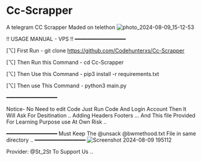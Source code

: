# Cc-Scrapper
A telegram CC Scrapper Maded on telethon
![photo_2024-08-09_15-12-53](https://github.com/user-attachments/assets/d689f584-1d96-42f8-8e88-9cc2b4335634)

!! USAGE MANUAL - VPS !!
━━━━━━━━━━━━━━━━

[⌥] First Run -
git clone https://github.com/Codehunterxs/Cc-Scrapper

[⌥] Then Run this Command -
cd Cc-Scrapper

[⌥] Then Use this Command -
pip3 install -r requirements.txt

[⌥] Then use This Command -
python3 main.py

━━━━━━━━━━━━━━━━

Notice- No Need to edit Code Just Run Code And Login Account Then It Will Ask For Desitination .. Adding Headers Footers ... 
And This file Provided For Learning Purpose use At Own Risk ..

━━━━━━━━━━━━━━━━
Must Keep The @unsack @bwmethood.txt File in same directory ..
━━━━━━━━━━━━━━━━
![Screenshot 2024-08-09 195112](https://github.com/user-attachments/assets/8acdf047-ed6a-4225-b25d-a1bdcd633b35)

Provider: @St_2St
To Support Us ..




